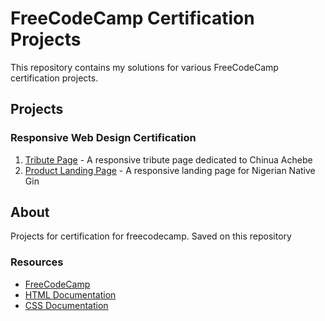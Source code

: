 # FreeCodeCamp Certification Projects

This repository contains my solutions for various FreeCodeCamp certification projects.

## Projects

### Responsive Web Design Certification

1. [Tribute Page](Responsive-Web-Design/tribute-page) - A responsive tribute page dedicated to Chinua Achebe
2. [Product Landing Page](Responsive-Web-Design/product-landing-page) - A responsive landing page for Nigerian Native Gin

## About

Projects for certification for freecodecamp. Saved on this repository

### Resources

- [FreeCodeCamp](https://www.freecodecamp.org/)
- [HTML Documentation](https://developer.mozilla.org/en-US/docs/Web/HTML)
- [CSS Documentation](https://developer.mozilla.org/en-US/docs/Web/CSS) 